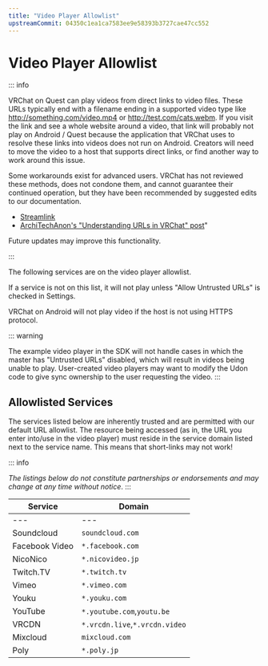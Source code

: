 ```yaml
---
title: "Video Player Allowlist"
upstreamCommit: 04350c1ea1ca7583ee9e58393b3727cae47cc552
---
```


# Video Player Allowlist

::: info

VRChat on Quest can play videos from direct links to video files. These URLs typically end with a filename ending in a supported video type like http://something.com/video.mp4 or http://test.com/cats.webm. If you visit the link and see a whole website around a video, that link will probably not play on Android / Quest because the application that VRChat uses to resolve these links into videos does not run on Android.  Creators will need to move the video to a host that supports direct links, or find another way to work around this issue.

Some workarounds exist for advanced users. VRChat has not reviewed these methods, does not condone them, and cannot guarantee their continued operation, but they have been recommended by suggested edits to our documentation.

* [Streamlink](https://streamlink.github.io)
* [ArchiTechAnon's "Understanding URLs in VRChat" post](https://ask.vrchat.com/t/protv-by-architechanon-usage-guides-and-walkthroughs/7029/11)"

Future updates may improve this functionality.

:::

The following services are on the video player allowlist.

If a service is not on this list, it will not play unless "Allow Untrusted URLs" is checked in Settings.

VRChat on Android will not play video if the host is not using HTTPS protocol.

::: warning

The example video player in the SDK will not handle cases in which the master has "Untrusted URLs" disabled, which will result in videos being unable to play. User-created video players may want to modify the Udon code to give sync ownership to the user requesting the video.
:::

## Allowlisted Services
The services listed below are inherently trusted and are permitted with our default URL allowlist. The resource being accessed (as in, the URL you enter into/use in the video player) must reside in the service domain listed next to the service name. This means that short-links may not work!

::: info

*The listings below do not constitute partnerships or endorsements and may change at any time without notice*.
:::

| Service        | Domain                         |
| -------------- | ------------------------------ |
| ---            | ---                            |
| Soundcloud     | `soundcloud.com`               |
| Facebook Video | `*.facebook.com`               |
| NicoNico       | `*.nicovideo.jp`               |
| Twitch.TV      | `*.twitch.tv`                  |
| Vimeo          | `*.vimeo.com`                  |
| Youku          | `*.youku.com`                  |
| YouTube        | `*.youtube.com`,`youtu.be`     |
| VRCDN          | `*.vrcdn.live`,`*.vrcdn.video` |
| Mixcloud       | `mixcloud.com`                 |
| Poly           | `*.poly.jp`                    |
